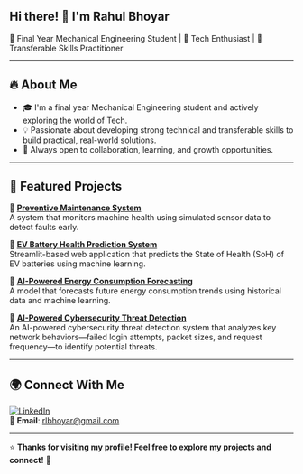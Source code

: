 ## Hi there! 👋 I'm Rahul Bhoyar

🦾 Final Year Mechanical Engineering Student | 🚀 Tech Enthusiast | 🧠 Transferable Skills Practitioner

---

## 🔥 About Me
- 🎓 I'm a final year Mechanical Engineering student and actively exploring the world of Tech.
- 💡 Passionate about developing strong technical and transferable skills to build practical, real-world solutions.
- 🤝 Always open to collaboration, learning, and growth opportunities.

---

## 📌 Featured Projects

🔹 **[Preventive Maintenance System](https://github.com/8-rahul/Preventive-Maintenance-System)**  
A system that monitors machine health using simulated sensor data to detect faults early.

🔹 **[EV Battery Health Prediction System](https://github.com/8-rahul/EV-Battery-Health-Prediction-System)**  
Streamlit-based web application that predicts the State of Health (SoH) of EV batteries using machine learning.

🔹 **[AI-Powered Energy Consumption Forecasting](https://github.com/8-rahul/AI-Powered-Energy-Consumption-Forecasting)**  
A model that forecasts future energy consumption trends using historical data and machine learning.

🔹 **[AI-Powered Cybersecurity Threat Detection](https://github.com/8-rahul/AI-Powered-Cybersecurity-Threat-Detection)**    
An AI-powered cybersecurity threat detection system that analyzes key network behaviors—failed login attempts, packet sizes, and request frequency—to identify potential threats.

---

## 🌍 Connect With Me

[![LinkedIn](https://img.shields.io/badge/LinkedIn-blue?style=flat&logo=linkedin)](https://www.linkedin.com/in/rahulbhoyar8)  
📩 **Email**: rlbhoyar@gmail.com

---

⭐ **Thanks for visiting my profile! Feel free to explore my projects and connect!** 🚀
